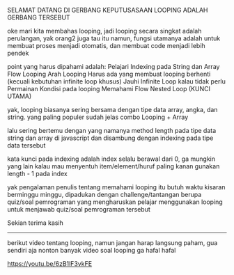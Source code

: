 SELAMAT DATANG DI GERBANG KEPUTUSASAAN
LOOPING ADALAH GERBANG TERSEBUT

oke mari kita membahas looping, jadi looping secara singkat adalah perulangan, yak orang2 juga tau itu namun, fungsi utamanya adalah untuk membuat proses menjadi otomatis, dan membuat code menjadi lebih pendek

point yang harus dipahami adalah:
Pelajari Indexing pada String dan Array
Flow Looping
Arah Looping
Harus ada yang membuat looping berhenti (kecuali kebutuhan infinite loop khusus)
Jauhi Infinite Loop kalau tidak perlu
Permainan Kondisi pada looping
Memahami Flow Nested Loop (KUNCI UTAMA)

yak, looping biasanya sering bersama dengan tipe data array, angka, dan string.
yang paling populer sudah jelas combo Looping + Array 

lalu sering bertemu dengan yang namanya method length pada tipe data string dan array di javascript
dan disambung dengan indexing pada tipe data tersebut

kata kunci pada indexing adalah
index selalu berawal dari 0, ga mungkin yang lain
kalau mau menyentuh item/element/huruf paling kanan gunakan length - 1 pada index

yak pengalaman penulis tentang memahami looping itu butuh waktu kisaran berminggu minggu, dipadukan dengan challenge/tantangan berupa quiz/soal pemrograman yang mengharuskan pelajar menggunakan looping untuk menjawab quiz/soal pemrograman tersebut

Sekian terima kasih

-------------------------------------------------------------
berikut video tentang looping, namun jangan harap langsung paham, gua sendiri aja nonton banyak video soal looping ga hafal hafal

https://youtu.be/6zB1lF3vkFE 
